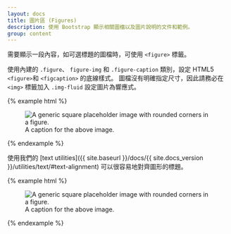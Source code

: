 ```yaml
---
layout: docs
title: 圖片區 (Figures)
description: 使用 Bootstrap 顯示相關圖檔以及圖片說明的文件和範例。
group: content
---
```


需要顯示一段內容，如可選標題的圖檔時，可使用 `<figure>` 標籤。

使用內建的 `.figure`、 `figure-img` 和 `.figure-caption` 類別，設定 HTML5 `<figure>`和 `<figcaption>` 的底線樣式。 圖檔沒有明確指定尺寸，因此請務必在 `<img>` 標籤加入 `.img-fluid` 設定圖片為響應式。

{% example html %}
<figure class="figure">
  <img data-src="holder.js/400x300" class="figure-img img-fluid rounded" alt="A generic square placeholder image with rounded corners in a figure.">
  <figcaption class="figure-caption">A caption for the above image.</figcaption>
</figure>
{% endexample %}

使用我們的 [text utilities]({{ site.baseurl }}/docs/{{ site.docs_version }}/utilities/text/#text-alignment) 可以很容易地對齊圖形的標題。


{% example html %}
<figure class="figure">
  <img data-src="holder.js/400x300" class="figure-img img-fluid rounded" alt="A generic square placeholder image with rounded corners in a figure.">
  <figcaption class="figure-caption text-right">A caption for the above image.</figcaption>
</figure>
{% endexample %}
